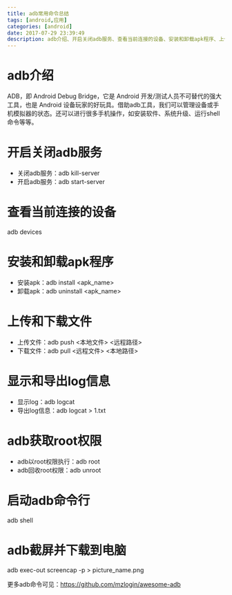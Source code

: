 ```yaml
---
title: adb常用命令总结
tags: [android,应用]
categories: [android]
date: 2017-07-29 23:39:49
description: adb介绍、开启关闭adb服务、查看当前连接的设备、安装和卸载apk程序、上传和下载文件、显示和导出log信息、adb获取root权限、启动adb命令行、adb截屏并下载到电脑
---
```

# adb介绍
ADB，即 Android Debug Bridge，它是 Android 开发/测试人员不可替代的强大工具，也是 Android 设备玩家的好玩具。借助adb工具，我们可以管理设备或手机模拟器的状态。还可以进行很多手机操作，如安装软件、系统升级、运行shell命令等等。



# 开启关闭adb服务

- 关闭adb服务：adb kill-server
- 开启adb服务：adb start-server




# 查看当前连接的设备
adb devices


# 安装和卸载apk程序

- 安装apk：adb install &lt;apk_name&gt;
- 卸载apk：adb uninstall &lt;apk_name&gt;




# 上传和下载文件

- 上传文件：adb push &lt;本地文件&gt; &lt;远程路径&gt;
- 下载文件：adb pull &lt;远程文件&gt; &lt;本地路径&gt;




# 显示和导出log信息

- 显示log：adb logcat
- 导出log信息：adb logcat &gt; 1.txt




# adb获取root权限

- adb以root权限执行：adb root
- adb回收root权限：adb unroot




# 启动adb命令行
adb shell


# adb截屏并下载到电脑
adb exec-out screencap -p &gt; picture_name.png



更多adb命令可见：https://github.com/mzlogin/awesome-adb
